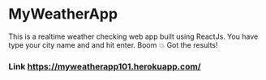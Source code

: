 # MyWeatherApp 

This is a realtime weather checking web app built using ReactJs.
You have type your city name and and hit enter. Boom 💥 Got the results!

### Link https://myweatherapp101.herokuapp.com/ 
